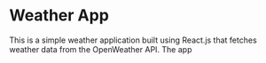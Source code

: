 # Weather App
This is a simple weather application built using React.js that fetches weather data from the OpenWeather API. The app


